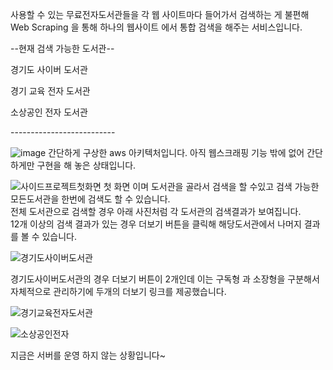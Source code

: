 사용할 수 있는 무료전자도서관들을 각 웹 사이트마다 들어가서 검색하는 게 
불편해 Web Scraping 을 통해 하나의 웹사이트 에서 통합 검색을 해주는 서비스입니다.


--현재 검색 가능한 도서관--
<p>경기도 사이버 도서관</p>
<p>경기 교육 전자 도서관</p>
<p>소상공인 전자 도서관</p>
--------------------------






![image](https://github.com/user-attachments/assets/abd5516d-ffe1-4e49-8772-c92ad9996dd8)
간단하게 구상한 aws 아키텍처입니다.
아직 웹스크래핑 기능 밖에 없어 간단하게만 구현을 해 놓은 상태입니다.
<br/>


![사이드프로젝트첫화면](https://github.com/user-attachments/assets/105ee0bd-d8fe-4ba4-9d54-90e88291b4f4)
첫 화면 이며 도서관을 골라서 검색을 할 수있고 검색 가능한 모든도서관을 한번에 검색도 할 수 있습니다. <br>
전체 도서관으로 검색할 경우 아래 사진처럼 각 도서관의 검색결과가 보여집니다. <br>
12개 이상의 검색 결과가 있는 경우 더보기 버튼을 클릭해 해당도서관에서 나머지 결과를 볼 수 있습니다.



![경기도사이버도서관](https://github.com/user-attachments/assets/72c145ee-287d-40d0-9206-8f2ba2523e1d)

경기도사이버도서관의 경우 더보기 버튼이 2개인데 이는 구독형 과 소장형을 구분해서 자체적으로 관리하기에 두개의 더보기 링크를 제공했습니다.

![경기교육전자도서관](https://github.com/user-attachments/assets/ee7cc1ae-4d23-4244-832e-6c420f491e09)

![소상공인전자](https://github.com/user-attachments/assets/4108597f-d480-4ccc-b629-46ad97d06113)


지금은 서버를 운영 하지 않는 상황입니다~
